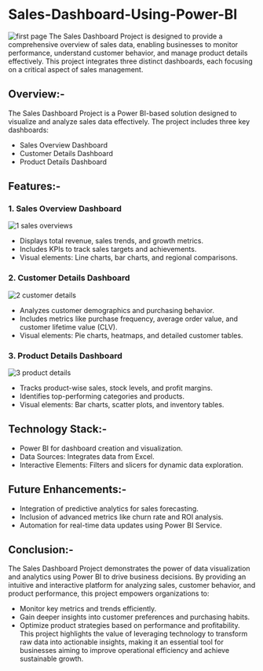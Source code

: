 # Sales-Dashboard-Using-Power-BI
![first page](https://github.com/user-attachments/assets/531a44f8-9f91-4041-bebe-65896addd9fd)
The Sales Dashboard Project is designed to provide a comprehensive overview of sales data, enabling businesses to monitor performance, understand customer behavior, and manage product details effectively. This project integrates three distinct dashboards, each focusing on a critical aspect of sales management.

## Overview:-
The Sales Dashboard Project is a Power BI-based solution designed to visualize and analyze sales data effectively. The project includes three key dashboards:
- Sales Overview Dashboard
- Customer Details Dashboard
- Product Details Dashboard

## Features:-
### 1. Sales Overview Dashboard
![1 sales overviews](https://github.com/user-attachments/assets/3cbdb9d6-0658-4d07-a804-c239104745d8)

- Displays total revenue, sales trends, and growth metrics.
- Includes KPIs to track sales targets and achievements.
- Visual elements: Line charts, bar charts, and regional comparisons.
### 2. Customer Details Dashboard
![2 customer details](https://github.com/user-attachments/assets/6592c9ee-89a4-4bf2-8f99-34f3d1e12976)

- Analyzes customer demographics and purchasing behavior.
- Includes metrics like purchase frequency, average order value, and customer lifetime value (CLV).
- Visual elements: Pie charts, heatmaps, and detailed customer tables.
### 3. Product Details Dashboard
![3 product details](https://github.com/user-attachments/assets/53196e58-24c6-42e2-b332-1e0bd0e373e4)

- Tracks product-wise sales, stock levels, and profit margins.
- Identifies top-performing categories and products.
- Visual elements: Bar charts, scatter plots, and inventory tables.

## Technology Stack:-
- Power BI for dashboard creation and visualization.
- Data Sources: Integrates data from Excel.
- Interactive Elements: Filters and slicers for dynamic data exploration.

## Future Enhancements:-
- Integration of predictive analytics for sales forecasting.
- Inclusion of advanced metrics like churn rate and ROI analysis.
- Automation for real-time data updates using Power BI Service.

## Conclusion:-

The Sales Dashboard Project demonstrates the power of data visualization and analytics using Power BI to drive business decisions. By providing an intuitive and interactive platform for analyzing sales, customer behavior, and product performance, this project empowers organizations to:

- Monitor key metrics and trends efficiently.
- Gain deeper insights into customer preferences and purchasing habits.
- Optimize product strategies based on performance and profitability.
This project highlights the value of leveraging technology to transform raw data into actionable insights, making it an essential tool for businesses aiming to improve operational efficiency and achieve sustainable growth.



